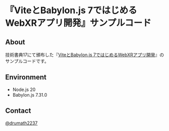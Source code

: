 # 『ViteとBabylon.js 7ではじめるWebXRアプリ開発』サンプルコード

## About

技術書典17にて頒布した『[ViteとBabylon.js 7ではじめるWebXRアプリ開発](https://techbookfest.org/product/8Dhb1NAL7wtmT0HMZay1PM)』のサンプルコードです。

## Environment

- Node.js 20
- Babylon.js 7.31.0

## Contact

[@drumath2237](https://x.com/ninisan_drumath)
